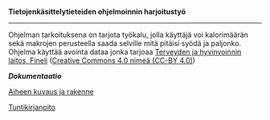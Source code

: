 **Tietojenkäsittelytieteiden ohjelmoinnin harjoitustyö**

***

Ohjelman tarkoituksena on tarjota työkalu, jolla käyttäjä voi kalorimäärän sekä makrojen perusteella saada selville mitä pitäisi syödä ja paljonko. Ohjelma käyttää avointa dataa jonka tarjoaa [Terveyden ja hyvinvoinnin laitos, Fineli](https://fineli.fi/fineli/fi/index) ([Creative Commons 4.0 nimeä (CC-BY 4.0)](https://creativecommons.org/licenses/by/4.0/deed.fi))

***Dokumentaatio***

[Aiheen kuvaus ja rakenne](https://github.com/Footless/MealPlanner/blob/master/dokumentaatio/aiheenKuvausJaRakenne.md)

[Tuntikirjanpito](https://github.com/Footless/MealPlanner/blob/master/dokumentaatio/tuntikirjanpito.md)
